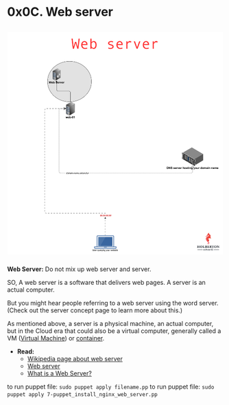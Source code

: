 # 0x0C. Web server

## <p align="center">![alt text](https://github.com/Dikachis/alx-system_engineering-devops/blob/main/image_devops/Web_server.png?raw=true)</p>

**Web Server:**
Do not mix up web server and server.

SO, A web server is a software that delivers web pages. A server is an actual computer.

But you might hear people referring to a web server using the word server. (Check out the server concept page to learn more about this.)

As mentioned above, a server is a physical machine, an actual computer, but in the Cloud era that could also be a virtual computer, generally called a VM ([Virtual Machine](https://en.wikipedia.org/wiki/Virtual_machine)) or [container](https://www.cio.com/article/247005/what-are-containers-and-why-do-you-need-them.html).

- **Read:**
	- [Wikipedia page about web server](https://en.wikipedia.org/wiki/Web_server)
	- [Web server](https://www.techtarget.com/whatis/definition/Web-server)
	- [What is a Web Server?](https://developer.mozilla.org/en-US/docs/Learn/Common_questions/What_is_a_web_server)


to run puppet file: ``sudo puppet apply filename.pp``
to run puppet file: ``sudo puppet apply 7-puppet_install_nginx_web_server.pp``
